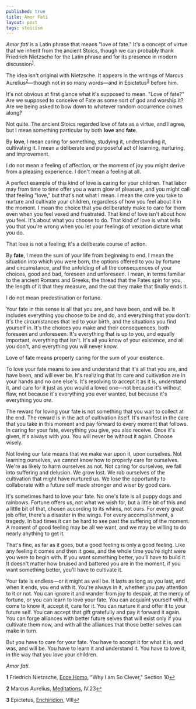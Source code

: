 ```yaml
---
published: true
title: Amor Fati
layout: post
tags: stoicism
---
```


_Amor fati_ is a Latin phrase that means "love of fate." It's a
concept of virtue that we inherit from the ancient Stoics, though we
can probably thank Friedrich Nietzsche for the Latin phrase and for
its presence in modern discussion<sup id="a1">[1](#f1)</sup>.

The idea isn't original with Nietzsche. It appears in the writings of
Marcus Aurelius<sup id="a2">[2](#f2)</sup>—though not in so many words—and in
Epictetus<sup id="a3">[3](#f3)</sup> before him.

It's not obvious at first glance what it's supposed to mean. "Love of
fate?" Are we supposed to conceive of Fate as some sort of god and
worship it? Are we being asked to bow down to whatever random
occurrence comes along?

Not quite. The ancient Stoics regarded love of fate as a virtue, and I
agree, but I mean something particular by both **love** and **fate**.

By **love**, I mean caring for something, studying it, understanding
it, cultivating it. I mean a deliberate and purposeful act of
learning, nurturing, and improvement.

I do not mean a feeling of affection, or the moment of joy you might
derive from a pleasing experience. I don't mean a feeling at all.

A perfect example of this kind of love is caring for your
children. That labor may from time to time offer you a warm glow of
pleasure, and you might call that feeling "love," but that's not what
I mean. I mean the care you take to nurture and cultivate your
children, regardless of how you feel about it in the moment. I mean
the choice that you deliberately make to care for them even when you
feel vexed and frustrated. That kind of love isn't about how you
feel. It's about what you choose to do. That kind of love is what
tells you that you're wrong when you let your feelings of vexation
dictate what you do.

That love is not a feeling; it's a deliberate course of action.

By **fate**, I mean the sum of your life from beginning to end. I mean
the situation into which you were born, the options offered to you by
fortune and circumstance, and the unfolding of all the consequences of
your choices, good and bad, foreseen and unforeseen. I mean, in terms
familiar to the ancient Romans and Greeks, the thread that the Fates
spin for you, the length of it that they measure, and the cut they
make that finally ends it.

I do not mean predestination or fortune.

Your fate in this sense is all that you are, and have been, and will
be. It includes everything you choose to be and do, and everything
that you don't. It's the circumstances that led to your birth, and the
situations you find yourself in. It's the choices you make and their
consequences, both foreseen and unforeseen. It's everything that is up
to you, and equally important, everything that isn't. It's all you
know of your existence, and all you don't, and everything you will
never know.

Love of fate means properly caring for the sum of your existence.

To love your fate means to see and understand that it's all that you
are, and have been, and will ever be. It's realizing that its care and
cultivation are in your hands and no one else's. It's resolving to
accept it as it is, understand it, and care for it just as you would a
loved one—not because it's without flaw, not because it's everything
you ever wanted, but because it's everything you _are_.

The reward for loving your fate is not something that you wait to
collect at the end. The reward is in the act of cultivation
itself. It's manifest in the care that you take in this moment and pay
forward to every moment that follows. In caring for your fate,
everything you give, you also receive. Once it's given, it's always
with you. You will never be without it again. Choose wisely.

Not loving our fate means that we make war upon it, upon
ourselves. Not learning ourselves, we cannot know how to properly care
for ourselves. We're as likely to harm ourselves as not. Not caring
for ourselves, we fall into suffering and delusion. We grow lost. We
rob ourselves of the cultivation that might have nurtured us. We lose
the opportunity to collaborate with a future self made stronger and
wiser by good care.

It's sometimes hard to love your fate. No one's fate is all puppy dogs
and rainbows. Fortune offers us, not what we wish for, but a little
bit of this and a little bit of that, chosen according to its whims,
not ours. For every great job offer, there's a disaster in the
wings. For every accomplishment, a tragedy. In bad times it can be
hard to see past the suffering of the moment. A moment of good feeling
may be all we want, and we may be willing to do nearly anything to get
it.

That's fine, as far as it goes, but a good feeling is only a good
feeling. Like any feeling it comes and then it goes, and the whole
time you're right were you were to begin with. If you want something
better, you'll have to build it. It doesn't matter how bruised and
battered you are in the moment, if you want something better, you'll
have to cultivate it.

Your fate is endless—or it might as well be. It lasts as long as you
last, and when it ends, you end with it. You're always in it, whether
you pay attention to it or not. You can ignore it and wander from joy
to despair, at the mercy of fortune, or you can learn to love your
fate. You can acquaint yourself with it, come to know it, accept it,
care for it. You can nurture it and offer it to your future self. You
can accept that gift gratefully and pay it forward it again. You can
forge alliances with better future selves that will exist only if you
cultivate them now, and with all the alliances that those better
selves can make in turn.

But you have to care for your fate. You have to accept it for what it
is, and was, and will be. You have to learn it and understand it. You
have to love it, in the way that you love your children.

_Amor fati._

<b id="f1">1</b> Friedrich Nietzsche, [Ecce
Homo](https://www.gutenberg.org/files/52190/52190-h/52190-h.htm#WHY_I_AM_SO_CLEVER),
"Why I am So Clever," Section 10[↩](#a1)

<b id="f2">2</b> Marcus Aurelius,
[Meditations](https://en.wikisource.org/wiki/The_Meditations_of_the_Emperor_Marcus_Antoninus/Book_4),
IV.23[↩](#a2)

<b id="f3">3</b> Epictetus,
[Enchiridion](http://classics.mit.edu/Epictetus/epicench.html), VIII[↩](#a3)

